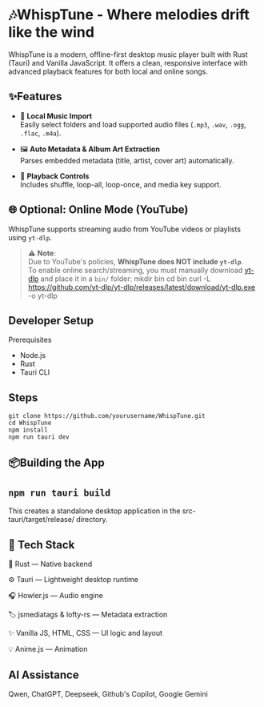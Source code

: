 
# 🎶WhispTune - Where melodies drift like the wind

WhispTune is a modern, offline-first desktop music player built with Rust (Tauri) and Vanilla JavaScript.
It offers a clean, responsive interface with advanced playback features for both local and online songs.




## ✨Features

- 📂 **Local Music Import**  
  Easily select folders and load supported audio files (`.mp3`, `.wav`, `.ogg`, `.flac`, `.m4a`).

- 🖼️ **Auto Metadata & Album Art Extraction**  
  Parses embedded metadata (title, artist, cover art) automatically.

- 🔁 **Playback Controls**  
  Includes shuffle, loop-all, loop-once, and media key support.


## 🌐 Optional: Online Mode (YouTube)

WhispTune supports streaming audio from YouTube videos or playlists using `yt-dlp`.

> ⚠️ **Note**:  
> Due to YouTube's policies, **WhispTune does NOT include `yt-dlp`**.  
> To enable online search/streaming, you must manually download [yt-dlp](https://github.com/yt-dlp/yt-dlp) and place it in a `bin/` folder:
mkdir bin
cd bin
curl -L https://github.com/yt-dlp/yt-dlp/releases/latest/download/yt-dlp.exe -o yt-dlp
## Developer Setup
Prerequisites
- Node.js
- Rust
- Tauri CLI
## Steps
 `git clone https://github.com/yourusername/WhispTune.git` \
  `cd WhispTune` \
  `npm install` \
   `npm run tauri dev`
## 📦Building the App

  `npm run tauri build`
---
This creates a standalone desktop application in the src-tauri/target/release/ directory.
## 📁 Tech Stack
  🦀 Rust — Native backend

⚙️ Tauri — Lightweight desktop runtime

🎧 Howler.js — Audio engine

🏷️ jsmediatags & lofty-rs — Metadata extraction

✨ Vanilla JS, HTML, CSS — UI logic and layout

💡 Anime.js — Animation

## AI Assistance
Qwen,
ChatGPT,
 Deepseek,
 Github's Copilot,
 Google Gemini 
